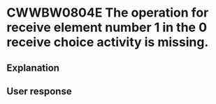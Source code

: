 # CWWBW0804E The operation for receive element number 1 in the 0 receive choice activity is missing.

## Explanation

## User response